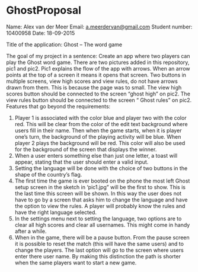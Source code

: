 # GhostProposal
Name: Alex van der Meer
Email: a.meerdervan@gmail.com
Student number: 10400958
Date: 18-09-2015

Title of the application: Ghost – The word game

The goal of my project in a sentence:
Create an app where two players can play the Ghost word game. 
There are two pictures added in this repository, pic1 and pic2. Pic1 explains the flow of the app with arrows. When an arrow points at the top of a screen it means it opens that screen. Two buttons in multiple screens, view high scores and view rules, do not have arrows drawn from them. This is because the page was to small. The view high scores button should be connected to the screen “ghost high” on pic2. The view rules button should be connected to the screen “ Ghost rules” on pic2. 
Features that go beyond the requirements:
1.	Player 1 is associated with the color blue and player two with the color red. This will be clear from the color of the edit text background where users fill in their name. Then when the game starts, when it is player one’s turn, the background of the playing activity will be blue. When player 2 plays the background will be red. This color will also be used for the background of the screen that displays the winner. 
2.	When a user enters something else than just one letter, a toast will appear, stating that the user should enter a valid input. 
3.	Setting the language will be done with the choice of two buttons in the shape of the country’s flag. 
4.	The first time the game is ever booted on the phone the most left Ghost setup screen in the sketch in ‘pic1.jpg” will be the first to show. This is the last time this screen will be shown. In this way the user does not have to go by a screen that asks him to change the language and have the option to view the rules. A player will probably know the rules and have the right language selected. 
5.	In the settings menu next to setting the language, two options are to clear all high scores and clear all usernames. This might come in handy after a while. 
6.	When in the game, there will be a pause button. From the pause screen it is possible to reset the match (this will have the same users) and to change the players. The last option will go to the screen where users enter there user name. By making this distinction the path is shorter when the same players want to start a new game. 

